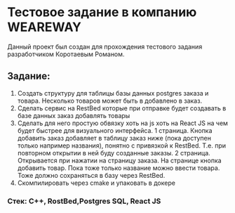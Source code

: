 # Тестовое задание в компанию WEAREWAY
Данный проект был создан для прохождения тестового задания разработчиком Коротаевым Романом.
## Задание:
1. Создать структуру для таблицы базы данных postgres заказа и товара. Несколько товаров может быть в добавлено в заказ.
2. Сделать сервис на RestBed которые при отправке будет создавать в базе данных заказ добавлять товары
3. Сделать для него простую обвязку хоть на js хоть на React JS на чем будет быстрее для визуального интерфейса. 1 страница. Кнопка добавить заказ добавляет в таблицу заказ ниже (пока доступен только например названия), понятно с привязкой к RestBed. Т.е. при повторном открытии в ней буду созданные заказы. 2 страница. Открывается при нажатии на страницу заказа. На странице кнопка добавить товар. Пока тоже только название можно ввести товара. Тоже должно сохраняться в базу через RestBed.
4. Скомпилировать через cmake и упаковать в докере

### Стек: C++, RostBed,Postgres SQL, React JS

